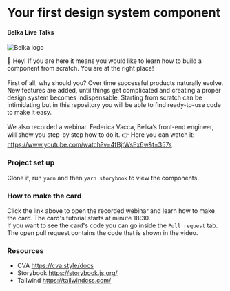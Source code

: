 # Your first design system component
#### Belka Live Talks
<p>
  <img src="https://github.com/BelkaLab/your-first-ds-component-react/assets/104076485/fa93b71c-f234-4213-9526-d269bdf21bd6" alt="Belka logo"/>
</p>

👋 Hey! If you are here it means you would like to learn how to build a component from scratch. You are at the right place!\
\
First of all, why should you? Over time successful products naturally evolve. New features are added, until things get complicated and creating a proper design system becomes indispensable. Starting from scratch can be intimidating but in this repository you will be able to find ready-to-use code to make it easy.\
\
We also recorded a webinar. Federica Vacca, Belka’s front-end engineer, will show you step-by step how to do it. 👉 Here you can watch it: https://www.youtube.com/watch?v=4fBjtWsEx6w&t=357s

### Project set up
Clone it, run `yarn` and then `yarn storybook` to view the components.

### How to make the card
Click the link above to open the recorded webinar and learn how to make the card. The card's tutorial starts at minute 18:30.\
If you want to see the card's code you can go inside the `Pull request` tab. The open pull request contains the code that is shown in the video.

### Resources
- CVA https://cva.style/docs
- Storybook https://storybook.js.org/
- Tailwind https://tailwindcss.com/
